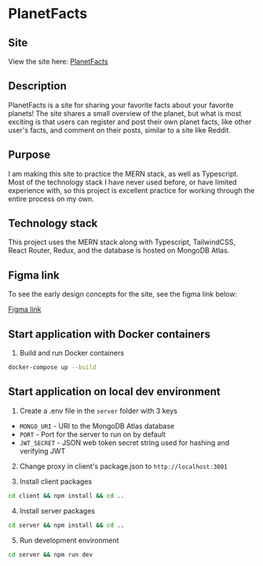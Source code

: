 # PlanetFacts

## Site

View the site here: [PlanetFacts](http://143.110.236.194:3000)

## Description

PlanetFacts is a site for sharing your favorite facts about your favorite planets! The site shares a small overview of the planet, but what is most exciting is that users can register and post their own planet facts, like other user's facts, and comment on their posts, similar to a site like Reddit.

## Purpose

I am making this site to practice the MERN stack, as well as Typescript. Most of the technology stack I have never used before, or have limited experience with, so this project is excellent practice for working through the entire process on my own.

## Technology stack

This project uses the MERN stack along with Typescript, TailwindCSS, React Router, Redux, and the database is hosted on MongoDB Atlas.

## Figma link

To see the early design concepts for the site, see the figma link below:

[Figma link](https://www.figma.com/file/oH5kV5pykG13deY0Ptv0r3/PlanetFacts?node-id=0%3A1)

## Start application with Docker containers

1. Build and run Docker containers

```bash
docker-compose up --build
```

## Start application on local dev environment

1. Create a .env file in the `server` folder with 3 keys

- `MONGO_URI` - URI to the MongoDB Atlas database
- `PORT` - Port for the server to run on by default
- `JWT_SECRET` - JSON web token secret string used for hashing and verifying JWT

2. Change proxy in client's package.json to `http://localhost:3001`

3. Install client packages

```bash
cd client && npm install && cd ..
```

4. Install server packages

```bash
cd server && npm install && cd ..
```

5. Run development environment

```bash
cd server && npm run dev
```
